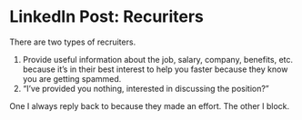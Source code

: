 # LinkedIn Post: Recuriters

There are two types of recruiters.

1. Provide useful information about the job, salary, company, benefits, etc.
   because it’s in their best interest to help you faster because they know you
   are getting spammed.
2. “I’ve provided you nothing, interested in discussing the position?”

One I always reply back to because they made an effort. The other I block.
